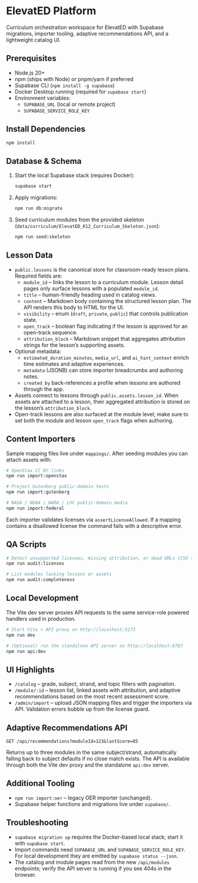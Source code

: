 ElevatED Platform
=================

Curriculum orchestration workspace for ElevatED with Supabase migrations, importer tooling, adaptive recommendations API, and a lightweight catalog UI.

Prerequisites
-------------

- Node.js 20+
- npm (ships with Node) or pnpm/yarn if preferred
- Supabase CLI (`npm install -g supabase`)
- Docker Desktop running (required for `supabase start`)
- Environment variables:
  - `SUPABASE_URL` (local or remote project)
  - `SUPABASE_SERVICE_ROLE_KEY`

Install Dependencies
--------------------

```bash
npm install
```

Database & Schema
-----------------

1. Start the local Supabase stack (requires Docker):

   ```bash
   supabase start
   ```

2. Apply migrations:

   ```bash
   npm run db:migrate
   ```

3. Seed curriculum modules from the provided skeleton (`data/curriculum/ElevatED_K12_Curriculum_Skeleton.json`):

   ```bash
   npm run seed:skeleton
   ```

Lesson Data
-----------

- `public.lessons` is the canonical store for classroom-ready lesson plans. Required fields are:
  - `module_id` – links the lesson to a curriculum module. Lesson detail pages only surface lessons with a populated `module_id`.
  - `title` – human-friendly heading used in catalog views.
  - `content` – Markdown body containing the structured lesson plan. The API renders this body to HTML for the UI.
  - `visibility` – enum (`draft`, `private`, `public`) that controls publication state.
  - `open_track` – boolean flag indicating if the lesson is approved for an open-track sequence.
  - `attribution_block` – Markdown snippet that aggregates attribution strings for the lesson’s supporting assets.
- Optional metadata:
  - `estimated_duration_minutes`, `media_url`, and `ai_hint_context` enrich time estimates and adaptive experiences.
  - `metadata` (JSONB) can store importer breadcrumbs and authoring notes.
  - `created_by` back-references a profile when lessons are authored through the app.
- Assets connect to lessons through `public.assets.lesson_id`. When assets are attached to a lesson, their aggregated attribution is stored on the lesson’s `attribution_block`.
- Open-track lessons are also surfaced at the module level; make sure to set both the module and lesson `open_track` flags when authoring.

Content Importers
-----------------

Sample mapping files live under `mappings/`. After seeding modules you can attach assets with:

```bash
# OpenStax CC BY links
npm run import:openstax

# Project Gutenberg public-domain texts
npm run import:gutenberg

# NASA / NOAA / NARA / LOC public-domain media
npm run import:federal
```

Each importer validates licenses via `assertLicenseAllowed`. If a mapping contains a disallowed license the command fails with a descriptive error.

QA Scripts
----------

```bash
# Detect unsupported licenses, missing attribution, or dead URLs (CSV to stdout)
npm run audit:licenses

# List modules lacking lessons or assets
npm run audit:completeness
```

Local Development
-----------------

The Vite dev server proxies API requests to the same service-role powered handlers used in production.

```bash
# Start Vite + API proxy on http://localhost:5173
npm run dev

# (Optional) run the standalone API server on http://localhost:8787
npm run api:dev
```

UI Highlights
-------------

- `/catalog` – grade, subject, strand, and topic filters with pagination.
- `/module/:id` – lesson list, linked assets with attribution, and adaptive recommendations based on the most recent assessment score.
- `/admin/import` – upload JSON mapping files and trigger the importers via API. Validation errors bubble up from the license guard.

Adaptive Recommendations API
----------------------------

`GET /api/recommendations?moduleId=123&lastScore=85`

Returns up to three modules in the same subject/strand, automatically falling back to subject defaults if no close match exists. The API is available through both the Vite dev proxy and the standalone `api:dev` server.

Additional Tooling
------------------

- `npm run import:oer` – legacy OER importer (unchanged).
- Supabase helper functions and migrations live under `supabase/`.

Troubleshooting
---------------

- `supabase migration up` requires the Docker-based local stack; start it with `supabase start`.
- Import commands need `SUPABASE_URL` and `SUPABASE_SERVICE_ROLE_KEY`. For local development they are emitted by `supabase status --json`.
- The catalog and module pages read from the new `/api/modules` endpoints; verify the API server is running if you see 404s in the browser.
